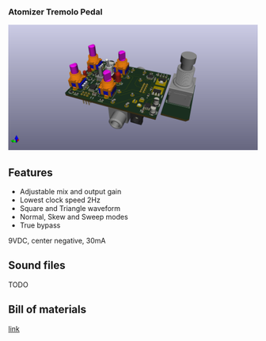 ### Atomizer Tremolo Pedal

![3d](docs/BoardLayout_3DRenderings/Populated.png)

## Features

- Adjustable mix and output gain
- Lowest clock speed 2Hz
- Square and Triangle waveform
- Normal, Skew and Sweep modes
- True bypass

9VDC, center negative, 30mA

## Sound files

TODO

## Bill of materials

[link](bom.md)
